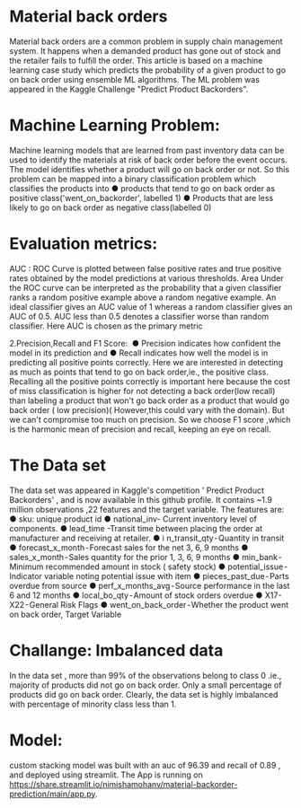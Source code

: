 # Material back orders
Material back orders are a common problem in supply chain management system. It happens when a demanded product has gone out of stock and the retailer fails to fulfill the order. This article is based on a machine learning case study which predicts the probability of a given product to go on back order using ensemble ML algorithms. The ML problem was appeared in the Kaggle Challenge "Predict Product Backorders".
# Machine Learning Problem:
Machine learning models that are learned from past inventory data can be used to identify the materials at risk of back order before the event occurs. The model identifies whether a product will go on back order or not. So this problem can be mapped into a binary classification problem which classifies the products into
● products that tend to go on back order as positive class('went_on_backorder', labelled 1)
● Products that are less likely to go on back order as negative class(labelled 0)

# Evaluation metrics:
AUC : ROC Curve is plotted between false positive rates and true positive rates obtained by the model predictions at various thresholds. Area Under the ROC curve can be interpreted as the probability that a given classifier ranks a random positive example above a random negative example. An ideal classifier gives an AUC value of 1 whereas a random classifier gives an AUC of 0.5. AUC less than 0.5 denotes a classifier worse than random classifier. Here AUC is chosen as the primary metric

2.Precision,Recall and F1 Score:
 ● Precision indicates how confident the model in its prediction and
● Recall indicates how well the model is in predicting all positive points correctly.
Here we are interested in detecting as much as points that tend to go on back order,ie., the positive class. Recalling all the positive points correctly is important here because the cost of miss classification is higher for not detecting a back order(low recall) than labeling a product that won't go back order as a product that would go back order ( low precision)( However,this could vary with the domain). But we can't compromise too much on precision. So we choose F1 score ,which is the harmonic mean of precision and recall, keeping an eye on recall.

# The Data set
The data set was appeared in Kaggle's competition ' Predict Product Backorders' , and is now available in this github profile. It contains ~1.9 million observations ,22 features and the target variable. The features are:
● sku: unique product id
● national_inv- Current inventory level of components.
● lead_time -Transit time between placing the order at manufacturer and
receiving at retailer.
● i n_transit_qty - Quantity in transit
● forecast_x_month - Forecast sales for the net 3, 6, 9 months
● sales_x_month - Sales quantity for the prior 1, 3, 6, 9 months
● min_bank - Minimum recommended amount in stock ( safety stock)
● potential_issue - Indicator variable noting potential issue with item
● pieces_past_due - Parts overdue from source
● perf_x_months_avg - Source performance in the last 6 and 12 months
● local_bo_qty - Amount of stock orders overdue
● X17-X22 - General Risk Flags
● went_on_back_order - Whether the product went on back order, Target
Variable

# Challange: Imbalanced data
In the data set , more than 99% of the observations belong to class 0 .ie., majority of products did not go on back order. Only a small percentage of products did go on back order. Clearly, the data set is highly imbalanced with percentage of minority class less than 1.

# Model:
custom stacking model was built with an auc of 96.39 and recall of 0.89 , and deployed using streamlit. The App is running on https://share.streamlit.io/nimishamohanv/material-backorder-prediction/main/app.py.
